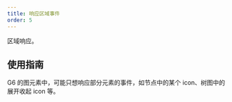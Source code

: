```yaml
---
title: 响应区域事件
order: 5
---
```


区域响应。

## 使用指南

G6 的图元素中，可能只想响应部分元素的事件，如节点中的某个 icon、树图中的展开收起 icon 等。
